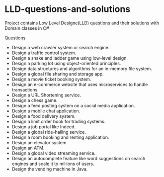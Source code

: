 # LLD-questions-and-solutions
Project contains Low Level Designe(LLD) questions and their solutions with Domain classes in C#


Questions

- Design a web crawler system or search engine.
- Design a traffic control system.
- Design a snake and ladder game using low-level design.
- Design a parking lot using object-oriented principles.
- Design data structures and algorithms for an in-memory file system.
- Design a global file sharing and storage app.
- Design a movie ticket booking system.
- Design an e-commerce website that uses microservices to handle transactions.
- Design a URL Shortening service.
- Design a chess game.
- Design a feed posting system on a social media application.
- Design a mobile chat application.
- Design a food delivery system.
- Design a limit order book for trading systems.
- Design a job portal like Indeed.
- Design a global ride-hailing service.
- Design a room booking and renting application.
- Design an elevator system.
- Design an ATM.
- Design a global video streaming service.
- Design an autocomplete feature like word suggestions on search engines and scale it to millions of users.
- Design the vending machine in Java.
